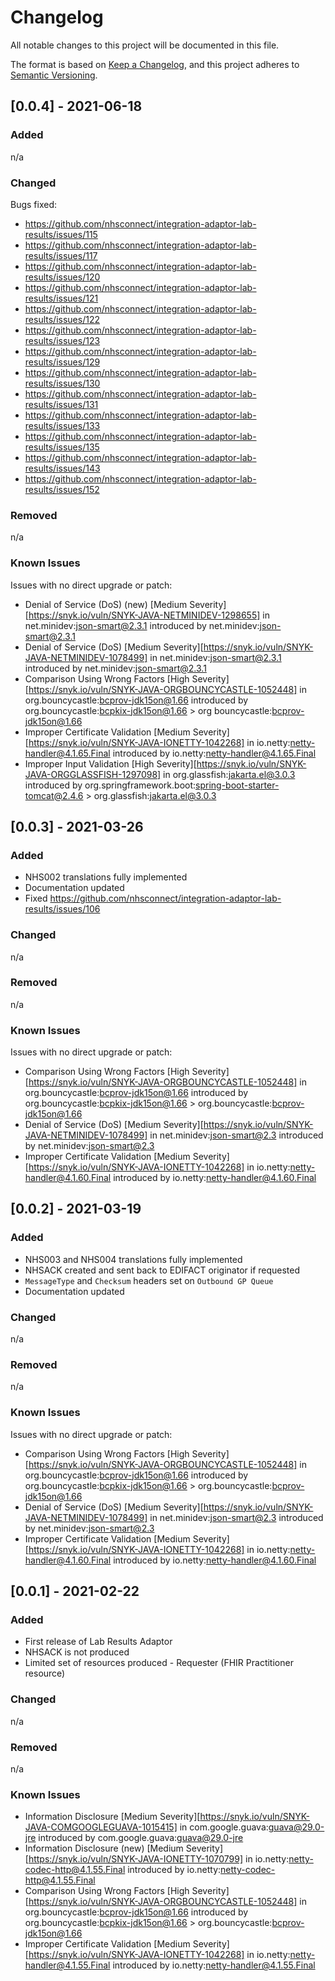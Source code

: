 # Changelog
All notable changes to this project will be documented in this file.

The format is based on [Keep a Changelog](https://keepachangelog.com/en/1.0.0/),
and this project adheres to [Semantic Versioning](https://semver.org/spec/v2.0.0.html).

## [0.0.4] - 2021-06-18
### Added
n/a

### Changed
Bugs fixed:
- https://github.com/nhsconnect/integration-adaptor-lab-results/issues/115
- https://github.com/nhsconnect/integration-adaptor-lab-results/issues/117
- https://github.com/nhsconnect/integration-adaptor-lab-results/issues/120
- https://github.com/nhsconnect/integration-adaptor-lab-results/issues/121
- https://github.com/nhsconnect/integration-adaptor-lab-results/issues/122
- https://github.com/nhsconnect/integration-adaptor-lab-results/issues/123
- https://github.com/nhsconnect/integration-adaptor-lab-results/issues/129
- https://github.com/nhsconnect/integration-adaptor-lab-results/issues/130
- https://github.com/nhsconnect/integration-adaptor-lab-results/issues/131
- https://github.com/nhsconnect/integration-adaptor-lab-results/issues/133
- https://github.com/nhsconnect/integration-adaptor-lab-results/issues/135
- https://github.com/nhsconnect/integration-adaptor-lab-results/issues/143
- https://github.com/nhsconnect/integration-adaptor-lab-results/issues/152

### Removed
n/a

### Known Issues

Issues with no direct upgrade or patch:
- Denial of Service (DoS) (new) [Medium Severity][https://snyk.io/vuln/SNYK-JAVA-NETMINIDEV-1298655] in net.minidev:json-smart@2.3.1 introduced by net.minidev:json-smart@2.3.1
- Denial of Service (DoS) [Medium Severity][https://snyk.io/vuln/SNYK-JAVA-NETMINIDEV-1078499] in net.minidev:json-smart@2.3.1 introduced by net.minidev:json-smart@2.3.1
- Comparison Using Wrong Factors [High Severity][https://snyk.io/vuln/SNYK-JAVA-ORGBOUNCYCASTLE-1052448] in org.bouncycastle:bcprov-jdk15on@1.66 introduced by org.bouncycastle:bcpkix-jdk15on@1.66 > org bouncycastle:bcprov-jdk15on@1.66
- Improper Certificate Validation [Medium Severity][https://snyk.io/vuln/SNYK-JAVA-IONETTY-1042268] in io.netty:netty-handler@4.1.65.Final introduced by io.netty:netty-handler@4.1.65.Final
- Improper Input Validation [High Severity][https://snyk.io/vuln/SNYK-JAVA-ORGGLASSFISH-1297098] in org.glassfish:jakarta.el@3.0.3 introduced by org.springframework.boot:spring-boot-starter-tomcat@2.4.6 > org.glassfish:jakarta.el@3.0.3

## [0.0.3] - 2021-03-26
### Added
- NHS002 translations fully implemented
- Documentation updated
- Fixed https://github.com/nhsconnect/integration-adaptor-lab-results/issues/106

### Changed
n/a

### Removed
n/a

### Known Issues

Issues with no direct upgrade or patch:
- Comparison Using Wrong Factors [High Severity][https://snyk.io/vuln/SNYK-JAVA-ORGBOUNCYCASTLE-1052448] in org.bouncycastle:bcprov-jdk15on@1.66 introduced by org.bouncycastle:bcpkix-jdk15on@1.66 > org.bouncycastle:bcprov-jdk15on@1.66
- Denial of Service (DoS) [Medium Severity][https://snyk.io/vuln/SNYK-JAVA-NETMINIDEV-1078499] in net.minidev:json-smart@2.3 introduced by net.minidev:json-smart@2.3
- Improper Certificate Validation [Medium Severity][https://snyk.io/vuln/SNYK-JAVA-IONETTY-1042268] in io.netty:netty-handler@4.1.60.Final introduced by io.netty:netty-handler@4.1.60.Final

## [0.0.2] - 2021-03-19
### Added
- NHS003 and NHS004 translations fully implemented
- NHSACK created and sent back to EDIFACT originator if requested
- `MessageType` and `Checksum` headers set on `Outbound GP Queue`
- Documentation updated

### Changed
n/a

### Removed
n/a

### Known Issues

Issues with no direct upgrade or patch:
- Comparison Using Wrong Factors [High Severity][https://snyk.io/vuln/SNYK-JAVA-ORGBOUNCYCASTLE-1052448] in org.bouncycastle:bcprov-jdk15on@1.66 introduced by org.bouncycastle:bcpkix-jdk15on@1.66 > org.bouncycastle:bcprov-jdk15on@1.66
- Denial of Service (DoS) [Medium Severity][https://snyk.io/vuln/SNYK-JAVA-NETMINIDEV-1078499] in net.minidev:json-smart@2.3 introduced by net.minidev:json-smart@2.3
- Improper Certificate Validation [Medium Severity][https://snyk.io/vuln/SNYK-JAVA-IONETTY-1042268] in io.netty:netty-handler@4.1.60.Final introduced by io.netty:netty-handler@4.1.60.Final

## [0.0.1] - 2021-02-22
### Added
- First release of Lab Results Adaptor
- NHSACK is not produced
- Limited set of resources produced - Requester (FHIR Practitioner resource)

### Changed
n/a

### Removed
n/a

### Known Issues
- Information Disclosure [Medium Severity][https://snyk.io/vuln/SNYK-JAVA-COMGOOGLEGUAVA-1015415] in com.google.guava:guava@29.0-jre introduced by com.google.guava:guava@29.0-jre
- Information Disclosure (new) [Medium Severity][https://snyk.io/vuln/SNYK-JAVA-IONETTY-1070799] in io.netty:netty-codec-http@4.1.55.Final introduced by io.netty:netty-codec-http@4.1.55.Final
- Comparison Using Wrong Factors [High Severity][https://snyk.io/vuln/SNYK-JAVA-ORGBOUNCYCASTLE-1052448] in org.bouncycastle:bcprov-jdk15on@1.66 introduced by org.bouncycastle:bcpkix-jdk15on@1.66 > org.bouncycastle:bcprov-jdk15on@1.66
- Improper Certificate Validation [Medium Severity][https://snyk.io/vuln/SNYK-JAVA-IONETTY-1042268] in io.netty:netty-handler@4.1.55.Final introduced by io.netty:netty-handler@4.1.55.Final
